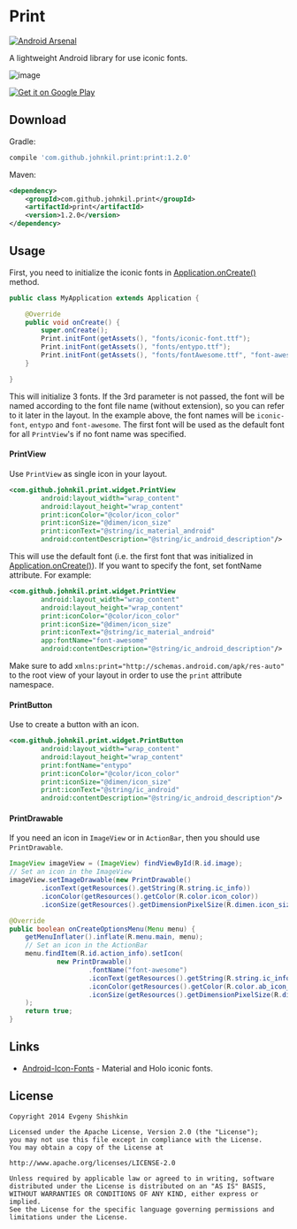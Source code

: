 Print
=====

[![Android Arsenal](https://img.shields.io/badge/Android%20Arsenal-Print-brightgreen.svg?style=flat)](https://android-arsenal.com/details/1/1016)

A lightweight Android library for use iconic fonts.

![image](https://raw.githubusercontent.com/johnkil/Print/master/art/print.jpg)

<a href="https://play.google.com/store/apps/details?id=com.github.johnkil.print.sample">
  <img alt="Get it on Google Play"
       src="http://www.android.com/images/brand/get_it_on_play_logo_small.png" />
</a>

Download
--------

Gradle:

```groovy
compile 'com.github.johnkil.print:print:1.2.0'
```

Maven:

```xml
<dependency>
    <groupId>com.github.johnkil.print</groupId>
    <artifactId>print</artifactId>
    <version>1.2.0</version>
</dependency>
```

Usage
-----

First, you need to initialize the iconic fonts in [Application.onCreate()][1] method.

```java
public class MyApplication extends Application {

    @Override
    public void onCreate() {
        super.onCreate();                
        Print.initFont(getAssets(), "fonts/iconic-font.ttf");                   // Default fon. It can be referred to as iconic-font
        Print.initFont(getAssets(), "fonts/entypo.ttf");                        // Font can be referred to as entype
        Print.initFont(getAssets(), "fonts/fontAwesome.ttf", "font-awesome");   // Specify a custom font name to be used in layouts
    }

}
```

This will initialize 3 fonts. If the 3rd parameter is not passed, the font will be named according to the font file name (without extension), so you can refer to it later in the layout. In the example above, the font names will be `iconic-font`, `entypo` and `font-awesome`. The first font will be used as the default font for all `PrintView`'s if no font name was specified.

#### PrintView

Use `PrintView` as single icon in your layout.

```xml
<com.github.johnkil.print.widget.PrintView
        android:layout_width="wrap_content"
        android:layout_height="wrap_content"
        print:iconColor="@color/icon_color"
        print:iconSize="@dimen/icon_size"
        print:iconText="@string/ic_material_android"
        android:contentDescription="@string/ic_android_description"/>
```

This will use the default font (i.e. the first font that was initialized in [Application.onCreate()][1]). If you want to specify the font, set fontName attribute. For example:

```xml
<com.github.johnkil.print.widget.PrintView
        android:layout_width="wrap_content"
        android:layout_height="wrap_content"
        print:iconColor="@color/icon_color"
        print:iconSize="@dimen/icon_size"
        print:iconText="@string/ic_material_android"
        app:fontName="font-awesome"
        android:contentDescription="@string/ic_android_description"/>
```

Make sure to add `xmlns:print="http://schemas.android.com/apk/res-auto"` to the root view of your layout in order to use the `print` attribute namespace.

#### PrintButton

Use to create a button with an icon.

```xml
<com.github.johnkil.print.widget.PrintButton
        android:layout_width="wrap_content"
        android:layout_height="wrap_content"
        print:fontName="entypo"
        print:iconColor="@color/icon_color"
        print:iconSize="@dimen/icon_size"
        print:iconText="@string/ic_android"
        android:contentDescription="@string/ic_android_description"/>
```

#### PrintDrawable

If you need an icon in `ImageView` or in `ActionBar`, then you should use `PrintDrawable`.

```java
ImageView imageView = (ImageView) findViewById(R.id.image);
// Set an icon in the ImageView
imageView.setImageDrawable(new PrintDrawable()
        .iconText(getResources().getString(R.string.ic_info))
        .iconColor(getResources().getColor(R.color.icon_color))
        .iconSize(getResources().getDimensionPixelSize(R.dimen.icon_size)));
```

```java
@Override
public boolean onCreateOptionsMenu(Menu menu) {
    getMenuInflater().inflate(R.menu.main, menu);
    // Set an icon in the ActionBar
    menu.findItem(R.id.action_info).setIcon(
            new PrintDrawable()
                    .fontName("font-awesome")
                    .iconText(getResources().getString(R.string.ic_info))
                    .iconColor(getResources().getColor(R.color.ab_icon_color))
                    .iconSize(getResources().getDimensionPixelSize(R.dimen.ab_icon_size))
    );
    return true;
}
```

Links
-----

* [Android-Icon-Fonts][2] - Material and Holo iconic fonts.


License
-------

    Copyright 2014 Evgeny Shishkin
    
    Licensed under the Apache License, Version 2.0 (the "License");
    you may not use this file except in compliance with the License.
    You may obtain a copy of the License at
    
    http://www.apache.org/licenses/LICENSE-2.0
    
    Unless required by applicable law or agreed to in writing, software
    distributed under the License is distributed on an "AS IS" BASIS,
    WITHOUT WARRANTIES OR CONDITIONS OF ANY KIND, either express or implied.
    See the License for the specific language governing permissions and
    limitations under the License.
    

[1]: http://developer.android.com/reference/android/app/Application.html#onCreate%28%29
[2]: https://github.com/johnkil/Android-Icon-Fonts
